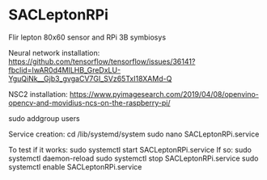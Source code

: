 # SACLeptonRPi
Flir lepton 80x60 sensor and RPi 3B symbiosys

Neural network installation: https://github.com/tensorflow/tensorflow/issues/36141?fbclid=IwAR0d4MILHB_GreDxLU-YguQiNk__Gjb3_gvgaCV7GI_SVz65TxI18XAMd-Q

NSC2 installation: https://www.pyimagesearch.com/2019/04/08/openvino-opencv-and-movidius-ncs-on-the-raspberry-pi/

sudo addgroup users

Service creation:
cd /lib/systemd/system
sudo nano SACLeptonRPi.service

To test if it works: sudo systemctl start SACLeptonRPi.service
If so:
sudo systemctl daemon-reload
sudo systemctl stop SACLeptonRPi.service
sudo systemctl enable SACLeptonRPi.service
